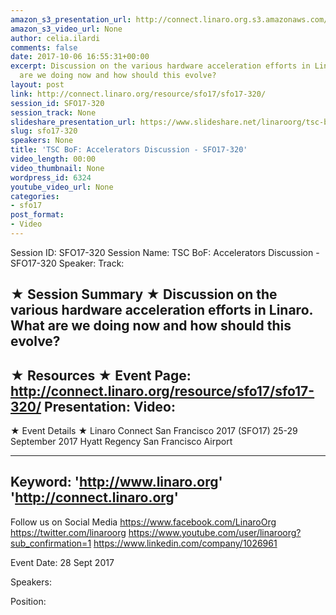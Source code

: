 ```yaml
---
amazon_s3_presentation_url: http://connect.linaro.org.s3.amazonaws.com/sfo17/Videos/SFO17-320%20TSC%20BoF%20Accelerators%20Discussion%20.pdf
amazon_s3_video_url: None
author: celia.ilardi
comments: false
date: 2017-10-06 16:55:31+00:00
excerpt: Discussion on the various hardware acceleration efforts in Linaro.  What
  are we doing now and how should this evolve?
layout: post
link: http://connect.linaro.org/resource/sfo17/sfo17-320/
session_id: SFO17-320
session_track: None
slideshare_presentation_url: https://www.slideshare.net/linaroorg/tsc-bof-accelerators-discussion-sfo17320
slug: sfo17-320
speakers: None
title: 'TSC BoF: Accelerators Discussion - SFO17-320'
video_length: 00:00
video_thumbnail: None
wordpress_id: 6324
youtube_video_url: None
categories:
- sfo17
post_format:
- Video
---
```


Session ID: SFO17-320
Session Name: TSC BoF: Accelerators Discussion - SFO17-320
Speaker:
Track:

★ Session Summary ★
Discussion on the various hardware acceleration efforts in Linaro. What are we doing now and how should this evolve?
---------------------------------------------------
★ Resources ★
Event Page: http://connect.linaro.org/resource/sfo17/sfo17-320/
Presentation:
Video:
---------------------------------------------------

★ Event Details ★
Linaro Connect San Francisco 2017 (SFO17)
25-29 September 2017
Hyatt Regency San Francisco Airport

---------------------------------------------------
Keyword:
'http://www.linaro.org'
'http://connect.linaro.org'
---------------------------------------------------
Follow us on Social Media
https://www.facebook.com/LinaroOrg
https://twitter.com/linaroorg
https://www.youtube.com/user/linaroorg?sub_confirmation=1
https://www.linkedin.com/company/1026961

Event Date: 28 Sept 2017

Speakers:

Position:
